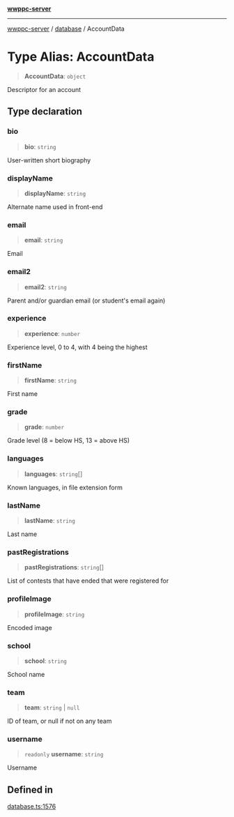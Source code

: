 [**wwppc-server**](../../README.md)

***

[wwppc-server](../../modules.md) / [database](../README.md) / AccountData

# Type Alias: AccountData

> **AccountData**: `object`

Descriptor for an account

## Type declaration

### bio

> **bio**: `string`

User-written short biography

### displayName

> **displayName**: `string`

Alternate name used in front-end

### email

> **email**: `string`

Email

### email2

> **email2**: `string`

Parent and/or guardian email (or student's email again)

### experience

> **experience**: `number`

Experience level, 0 to 4, with 4 being the highest

### firstName

> **firstName**: `string`

First name

### grade

> **grade**: `number`

Grade level (8 = below HS, 13 = above HS)

### languages

> **languages**: `string`[]

Known languages, in file extension form

### lastName

> **lastName**: `string`

Last name

### pastRegistrations

> **pastRegistrations**: `string`[]

List of contests that have ended that were registered for

### profileImage

> **profileImage**: `string`

Encoded image

### school

> **school**: `string`

School name

### team

> **team**: `string` \| `null`

ID of team, or null if not on any team

### username

> `readonly` **username**: `string`

Username

## Defined in

[database.ts:1576](https://github.com/WWPPC/WWPPC-server/blob/c08bb5874acf9739d5547370b47d1a65e80f6db4/src/database.ts#L1576)

